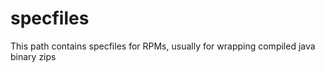 specfiles
=========

This path contains specfiles for RPMs, usually for wrapping compiled java binary zips
